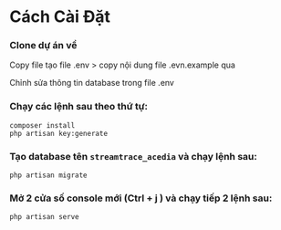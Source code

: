 # Cách Cài Đặt

### Clone dự án về

Copy file tạo file .env > copy nội dung file .evn.example qua

Chỉnh sửa thông tin database trong file .env

### Chạy các lệnh sau theo thứ tự:

```
composer install
php artisan key:generate
```

### Tạo database tên ```streamtrace_acedia``` và chạy lệnh sau:

```
php artisan migrate
```

### Mở 2 cửa số console mới (Ctrl + j ) và chạy tiếp 2 lệnh sau: 

```
php artisan serve
```


